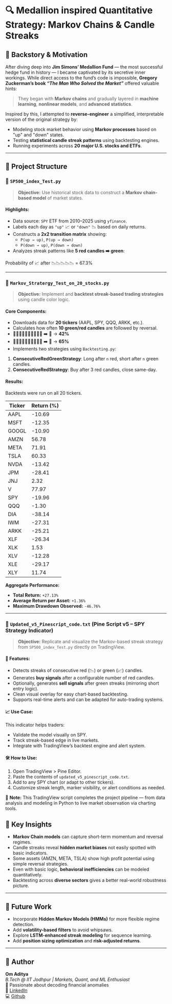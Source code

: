 # 🔍 Medallion inspired Quantitative Strategy: Markov Chains & Candle Streaks

## 🧠 Backstory & Motivation

After diving deep into **Jim Simons’ Medallion Fund** — the most successful hedge fund in history — I became captivated by its secretive inner workings. While direct access to the fund’s code is impossible, **Gregory Zuckerman’s book _“The Man Who Solved the Market”_** offered valuable hints:

> They began with **Markov chains** and gradually layered in **machine learning**, **nonlinear models**, and **advanced statistics**.

Inspired by this, I attempted to **reverse-engineer** a simplified, interpretable version of the original strategy by:
- Modeling stock market behavior using **Markov processes** based on "up" and "down" states.
- Testing **statistical candle streak patterns** using backtesting engines.
- Running experiments across **20 major U.S. stocks and ETFs**.

---

## 🧩 Project Structure

### 📁 `SP500_index_Test.py`

> **Objective:** Use historical stock data to construct a **Markov chain-based model** of market states.

#### Highlights:
- Data source: `SPY` ETF from 2010–2025 using `yfinance`.
- Labels each day as `"up"` 📈 or `"down"` 📉 based on daily returns.
- Constructs a **2x2 transition matrix** showing:
  - `P(up → up)`, `P(up → down)`
  - `P(down → up)`, `P(down → down)`
- Analyzes streak patterns like **5 red candles ➡️ green**:

Probability of 📈 after 📉📉📉📉📉 = 67.3%


---

### 📁 `Markov_Stratergy_Test_on_20_stocks.py`

> **Objective:** Implement and **backtest streak-based trading strategies** using candle color logic.

#### Core Components:
- Downloads data for **20 tickers** (AAPL, SPY, QQQ, ARKK, etc.).
- Calculates how often **10 green/red candles** are followed by reversal.
- 📗📗📗📗📗📗📗📗📗📗 ➡️ 📕 → **42%**
- 📕📕📕📕📕📕📕📕📕📕 ➡️ 📗 → **65%**
- Implements two strategies using `Backtesting.py`:
1. **ConsecutiveRedGreenStrategy**: Long after `n` red, short after `n` green candles.
2. **ConsecutiveRedStrategy**: Buy after 3 red candles, close same-day.

#### Results:
Backtests were run on all 20 tickers.

| Ticker | Return (%) |
|--------|------------|
| AAPL   | -10.69     |
| MSFT   | -12.35     |
| GOOGL  | -10.90     |
| AMZN   | 56.78      |
| META   | 71.91      |
| TSLA   | 60.33      |
| NVDA   | -13.42     |
| JPM    | -28.41     |
| JNJ    | 2.32       |
| V      | 77.97      |
| SPY    | -19.96     |
| QQQ    | -1.30      |
| DIA    | -38.14     |
| IWM    | -27.31     |
| ARKK   | -25.21     |
| XLF    | -26.34     |
| XLK    | 1.53       |
| XLV    | -12.28     |
| XLE    | -29.17     |
| XLY    | 11.74      |

**Aggregate Performance:**
- **Total Return:** `+27.13%`
- **Average Return per Asset:** `+1.36%`
- **Maximum Drawdown Observed:** `-46.76%`

---

### 📁 `Updated_v5_Pinescript_code.txt` (Pine Script v5 – SPY Strategy Indicator)

> **Objective:** Replicate and visualize the Markov-based streak strategy from `SP500_index_Test.py` directly on TradingView.

#### 🔧 Features:
- Detects streaks of consecutive red (📉) or green (📈) candles.
- Generates **buy signals** after a configurable number of red candles.
- Optionally, generates **sell signals** after green streaks (mirroring short entry logic).
- Clean visual overlay for easy chart-based backtesting.
- Supports real-time alerts and can be adapted for auto-trading systems.

#### 📈 Use Case:
This indicator helps traders:
- Validate the model visually on SPY.
- Track streak-based edge in live markets.
- Integrate with TradingView’s backtest engine and alert system.

#### 🛠 How to Use:
1. Open TradingView > Pine Editor.
2. Paste the contents of `updated_v5_pinescript_code.txt`.
3. Add to any SPY chart (or adapt to other tickers).
4. Customize streak length, marker visibility, or alert conditions as needed.

📌 **Note:** This TradingView script completes the project pipeline — from data analysis and modeling in Python to live market observation via charting tools.


## 🧠 Key Insights

- **Markov Chain models** can capture short-term momentum and reversal regimes.
- Candle streaks reveal **hidden market biases** not easily spotted with basic indicators.
- Some assets (AMZN, META, TSLA) show high profit potential using simple reversal strategies.
- Even with basic logic, **behavioral inefficiencies** can be modeled quantitatively.
- Backtesting across **diverse sectors** gives a better real-world robustness picture.

---

## 📌 Future Work

- Incorporate **Hidden Markov Models (HMMs)** for more flexible regime detection.
- Add **volatility-based filters** to avoid whipsaws.
- Explore **LSTM-enhanced streak modeling** for sequence learning.
- Add **position sizing optimization** and **risk-adjusted returns**.

---

## 👤 Author

**Om Aditya**  
_B.Tech @ IIT Jodhpur | Markets, Quant, and ML Enthusiast_  
📘 Passionate about decoding financial anomalies  
🔗 [LinkedIn](https://www.linkedin.com/in/omaditya8)  
💻 [Github](https://github.com/Rohanom)  

